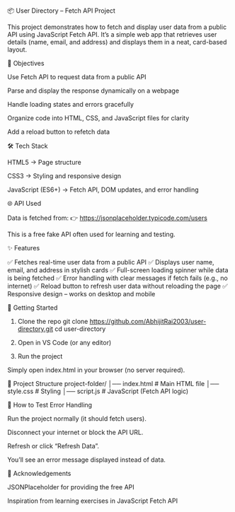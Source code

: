 📦 User Directory – Fetch API Project

This project demonstrates how to fetch and display user data from a public API using JavaScript Fetch API.
It’s a simple web app that retrieves user details (name, email, and address) and displays them in a neat, card-based layout.

🎯 Objectives

Use Fetch API to request data from a public API

Parse and display the response dynamically on a webpage

Handle loading states and errors gracefully

Organize code into HTML, CSS, and JavaScript files for clarity

Add a reload button to refetch data

🛠️ Tech Stack

HTML5 → Page structure

CSS3 → Styling and responsive design

JavaScript (ES6+) → Fetch API, DOM updates, and error handling

🌐 API Used

Data is fetched from:
👉 https://jsonplaceholder.typicode.com/users

This is a free fake API often used for learning and testing.

✨ Features

✅ Fetches real-time user data from a public API
✅ Displays user name, email, and address in stylish cards
✅ Full-screen loading spinner while data is being fetched
✅ Error handling with clear messages if fetch fails (e.g., no internet)
✅ Reload button to refresh user data without reloading the page
✅ Responsive design – works on desktop and mobile

🚀 Getting Started
1. Clone the repo
git clone https://github.com/AbhijitRai2003/user-directory.git
cd user-directory

2. Open in VS Code (or any editor)
3. Run the project

Simply open index.html in your browser (no server required).

📂 Project Structure
project-folder/
│── index.html      # Main HTML file
│── style.css       # Styling
│── script.js       # JavaScript (Fetch API logic)


🧪 How to Test Error Handling

Run the project normally (it should fetch users).

Disconnect your internet or block the API URL.

Refresh or click “Refresh Data”.

You’ll see an error message displayed instead of data.

🙌 Acknowledgements

JSONPlaceholder
 for providing the free API

Inspiration from learning exercises in JavaScript Fetch API